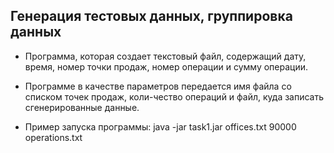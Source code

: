 ## Генерация тестовых данных, группировка данных

 * Программа, которая создает текстовый файл, содержащий дату, время, номер точки продаж, номер операции и сумму операции.
 
 * Программе в качестве параметров передается имя файла со списком точек продаж, коли-чество операций и файл, куда записать сгенерированные данные.
 
 * Пример запуска программы: java -jar task1.jar offices.txt 90000 operations.txt